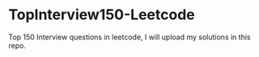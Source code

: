 # TopInterview150-Leetcode
Top 150 Interview questions in leetcode, I will upload my solutions in this repo.
